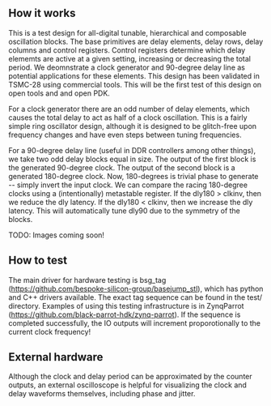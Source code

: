 <!---

This file is used to generate your project datasheet. Please fill in the information below and delete any unused
sections.

You can also include images in this folder and reference them in the markdown. Each image must be less than
512 kb in size, and the combined size of all images must be less than 1 MB.
-->

## How it works

This is a test design for all-digital tunable, hierarchical and composable oscillation blocks. The base primitives are delay elements, delay rows, delay columns and control registers. Control registers determine which delay elememts are active at a given setting, increasing or decreasing the total period. We deomnstrate a clock generator and 90-degree delay line as potential applications for these elements. This design has been validated in TSMC-28 using commercial tools. This will be the first test of this design on open tools and and open PDK.

For a clock generator there are an odd number of delay elements, which causes the total delay to act as half of a clock oscillation. This is a fairly simple ring oscillator design, although it is designed to be glitch-free upon frequency changes and have even steps between tuning frequencies. 

For a 90-degree delay line (useful in DDR controllers among other things), we take two odd delay blocks equal in size. The output of the first block is the generated 90-degree clock. The output of the second block is a generated 180-degree clock. Now, 180-degrees is trivial phase to generate -- simply invert the input clock. We can compare the racing 180-degree clocks using a (intentionally) metastable register. If the dly180 > clkinv, then we reduce the dly latency. If the dly180 < clkinv, then we increase the dly latency. This will automatically tune dly90 due to the symmetry of the blocks.

TODO: Images coming soon! 

## How to test

The main driver for hardware testing is bsg_tag
(https://github.com/bespoke-silicon-group/basejump_stl), which has python and C++ drivers available.
The exact tag sequence can be found in the test/ directory. Examples of using this testing
infrastructure is in ZynqParrot (https://github.com/black-parrot-hdk/zynq-parrot). If the sequence
is completed successfully, the IO outputs will increment proporotionally to the current clock
frequency!

## External hardware

Although the clock and delay period can be approximated by the counter outputs, an external oscilloscope is helpful for visualizing the clock and delay waveforms themselves, including phase and jitter.

